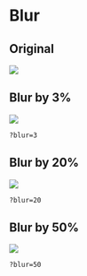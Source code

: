 # Blur

## Original

![](https://zenhub.zengenti.com/image-examples/tree-frog.jpg?width=500)


## Blur by 3%

![](https://zenhub.zengenti.com/image-examples/tree-frog.jpg?width=500&blur=3)

```
?blur=3
```

## Blur by 20%

![](https://zenhub.zengenti.com/image-examples/tree-frog.jpg?width=500&blur=20)

```
?blur=20
```

## Blur by 50%

![](https://zenhub.zengenti.com/image-examples/tree-frog.jpg?width=500&blur=50)

```
?blur=50
```